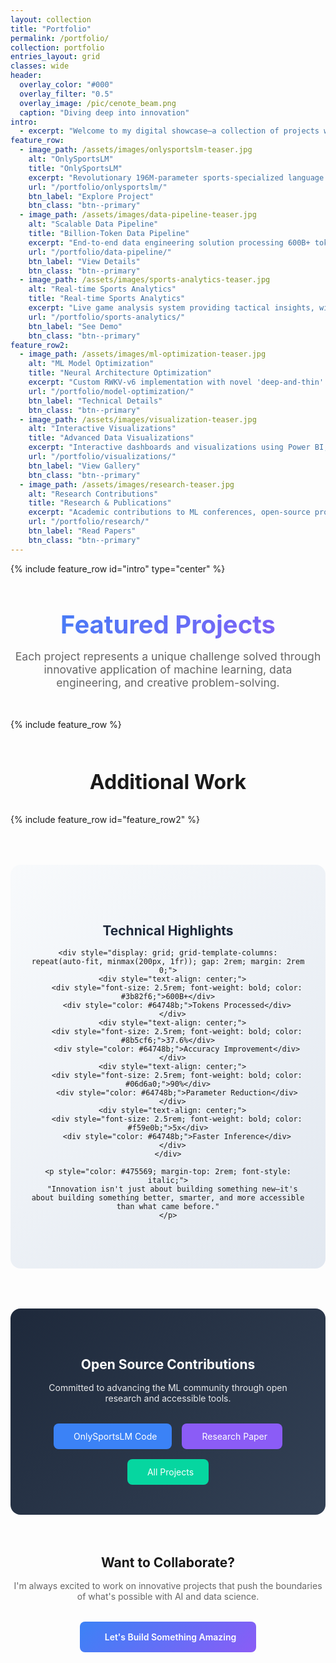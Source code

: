 ```yaml
---
layout: collection
title: "Portfolio"
permalink: /portfolio/
collection: portfolio
entries_layout: grid
classes: wide
header:
  overlay_color: "#000"
  overlay_filter: "0.5"
  overlay_image: /pic/cenote_beam.png
  caption: "Diving deep into innovation"
intro: 
  - excerpt: "Welcome to my digital showcase—a collection of projects where cutting-edge AI meets real-world impact. From language models that understand sports better than seasoned analysts to data pipelines that process billions of tokens, each project represents a step forward in making intelligent systems more efficient, accessible, and powerful."
feature_row:
  - image_path: /assets/images/onlysportslm-teaser.jpg
    alt: "OnlySportsLM"
    title: "OnlySportsLM"
    excerpt: "Revolutionary 196M-parameter sports-specialized language model achieving 37.6% accuracy improvement over previous baselines. Published at NeurIPS 2024 ENLSP Workshop."
    url: "/portfolio/onlysportslm/"
    btn_label: "Explore Project"
    btn_class: "btn--primary"
  - image_path: /assets/images/data-pipeline-teaser.jpg
    alt: "Scalable Data Pipeline"
    title: "Billion-Token Data Pipeline"
    excerpt: "End-to-end data engineering solution processing 600B+ tokens of sports content using Azure Synapse, Hadoop, and custom filtering algorithms."
    url: "/portfolio/data-pipeline/"
    btn_label: "View Details"
    btn_class: "btn--primary"
  - image_path: /assets/images/sports-analytics-teaser.jpg
    alt: "Real-time Sports Analytics"
    title: "Real-time Sports Analytics"
    excerpt: "Live game analysis system providing tactical insights, win probability calculations, and player performance metrics using advanced ML algorithms."
    url: "/portfolio/sports-analytics/"
    btn_label: "See Demo"
    btn_class: "btn--primary"
feature_row2:
  - image_path: /assets/images/ml-optimization-teaser.jpg
    alt: "ML Model Optimization"
    title: "Neural Architecture Optimization"
    excerpt: "Custom RWKV-v6 implementation with novel 'deep-and-thin' architecture design, achieving 5x faster inference while maintaining accuracy."
    url: "/portfolio/model-optimization/"
    btn_label: "Technical Details"
    btn_class: "btn--primary"
  - image_path: /assets/images/visualization-teaser.jpg
    alt: "Interactive Visualizations"
    title: "Advanced Data Visualizations"
    excerpt: "Interactive dashboards and visualizations using Power BI, Tableau, and D3.js for complex sports statistics and AI model performance metrics."
    url: "/portfolio/visualizations/"
    btn_label: "View Gallery"
    btn_class: "btn--primary"
  - image_path: /assets/images/research-teaser.jpg
    alt: "Research Contributions"
    title: "Research & Publications"
    excerpt: "Academic contributions to ML conferences, open-source projects, and technical blog posts sharing insights on efficient AI and sports analytics."
    url: "/portfolio/research/"
    btn_label: "Read Papers"
    btn_class: "btn--primary"
---
```


{% include feature_row id="intro" type="center" %}

<div style="text-align: center; margin: 3rem 0;">
  <h2 style="font-size: 2.5rem; margin-bottom: 1rem; background: linear-gradient(135deg, #3b82f6, #8b5cf6); -webkit-background-clip: text; -webkit-text-fill-color: transparent;">Featured Projects</h2>
  <p style="font-size: 1.1rem; color: #666; max-width: 600px; margin: 0 auto;">Each project represents a unique challenge solved through innovative application of machine learning, data engineering, and creative problem-solving.</p>
</div>

{% include feature_row %}

<div style="text-align: center; margin: 4rem 0 2rem;">
  <h2 style="font-size: 2rem; margin-bottom: 1rem;">Additional Work</h2>
</div>

{% include feature_row id="feature_row2" %}

<section style="background: linear-gradient(135deg, #f8fafc 0%, #e2e8f0 100%); padding: 4rem 2rem; margin: 4rem 0; border-radius: 1rem;">
  <div style="max-width: 800px; margin: 0 auto; text-align: center;">
    <h2 style="color: #1e293b; margin-bottom: 1rem;">Technical Highlights</h2>
    
    <div style="display: grid; grid-template-columns: repeat(auto-fit, minmax(200px, 1fr)); gap: 2rem; margin: 2rem 0;">
      <div style="text-align: center;">
        <div style="font-size: 2.5rem; font-weight: bold; color: #3b82f6;">600B+</div>
        <div style="color: #64748b;">Tokens Processed</div>
      </div>
      <div style="text-align: center;">
        <div style="font-size: 2.5rem; font-weight: bold; color: #8b5cf6;">37.6%</div>
        <div style="color: #64748b;">Accuracy Improvement</div>
      </div>
      <div style="text-align: center;">
        <div style="font-size: 2.5rem; font-weight: bold; color: #06d6a0;">90%</div>
        <div style="color: #64748b;">Parameter Reduction</div>
      </div>
      <div style="text-align: center;">
        <div style="font-size: 2.5rem; font-weight: bold; color: #f59e0b;">5x</div>
        <div style="color: #64748b;">Faster Inference</div>
      </div>
    </div>
    
    <p style="color: #475569; margin-top: 2rem; font-style: italic;">
      "Innovation isn't just about building something new—it's about building something better, smarter, and more accessible than what came before."
    </p>
  </div>
</section>

<div style="background: linear-gradient(135deg, #1e293b 0%, #334155 100%); color: white; padding: 3rem 2rem; margin: 4rem 0; border-radius: 1rem; text-align: center;">
  <h2 style="margin-bottom: 1rem;">Open Source Contributions</h2>
  <p style="margin-bottom: 2rem; opacity: 0.9;">Committed to advancing the ML community through open research and accessible tools.</p>
  
  <div style="display: flex; justify-content: center; gap: 1rem; flex-wrap: wrap;">
    <a href="https://github.com/chrischenhub/OnlySportsLM" target="_blank" style="background: #3b82f6; color: white; padding: 0.75rem 1.5rem; border-radius: 0.5rem; text-decoration: none; display: inline-flex; align-items: center; gap: 0.5rem;">
      <i class="fab fa-github"></i>
      OnlySportsLM Code
    </a>
    <a href="https://neurips2024-enlsp.github.io/papers/paper_21.pdf" target="_blank" style="background: #8b5cf6; color: white; padding: 0.75rem 1.5rem; border-radius: 0.5rem; text-decoration: none; display: inline-flex; align-items: center; gap: 0.5rem;">
      <i class="fas fa-file-pdf"></i>
      Research Paper
    </a>
    <a href="https://github.com/XYCrus" target="_blank" style="background: #06d6a0; color: white; padding: 0.75rem 1.5rem; border-radius: 0.5rem; text-decoration: none; display: inline-flex; align-items: center; gap: 0.5rem;">
      <i class="fab fa-github"></i>
      All Projects
    </a>
  </div>
</div>

<div style="text-align: center; margin: 4rem 0;">
  <h2 style="margin-bottom: 1rem;">Want to Collaborate?</h2>
  <p style="color: #666; margin-bottom: 2rem;">I'm always excited to work on innovative projects that push the boundaries of what's possible with AI and data science.</p>
  <a href="/contact" style="background: linear-gradient(135deg, #3b82f6, #8b5cf6); color: white; padding: 1rem 2rem; border-radius: 0.5rem; text-decoration: none; font-weight: 600; display: inline-flex; align-items: center; gap: 0.5rem;">
    <i class="fas fa-rocket"></i>
    Let's Build Something Amazing
  </a>
</div>
